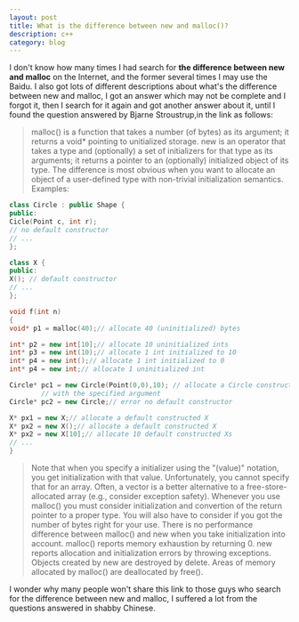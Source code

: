 ```yaml
---
layout: post
title: What is the difference between new and malloc()?
description: c++
category: blog
---
```


I don't know how many times I had search for **the difference between new and malloc** on the Internet, and the former several times I may use the Baidu. I also got lots of different descriptions about what's the difference between new and malloc, I got an answer which may not be complete and I forgot it, then I search for it again and got another answer about it, until I found the question answered by Bjarne Stroustrup,in the link as follows:

> malloc() is a function that takes a number (of bytes) as its argument; it returns a void* pointing to unitialized storage. new is an operator that takes a type and (optionally) a set of initializers for that type as its arguments; it returns a pointer to an (optionally) initialized object of its type. The difference is most obvious when you want to allocate an object of a user-defined type with non-trivial initialization semantics. Examples:

``` c++
class Circle : public Shape {
public:
Cicle(Point c, int r);
// no default constructor
// ...
};

class X {
public:
X(); // default constructor
// ...
};

void f(int n)
{
void* p1 = malloc(40);// allocate 40 (uninitialized) bytes

int* p2 = new int[10];// allocate 10 uninitialized ints
int* p3 = new int(10);// allocate 1 int initialized to 10
int* p4 = new int();// allocate 1 int initialized to 0
int* p4 = new int;// allocate 1 uninitialized int

Circle* pc1 = new Circle(Point(0,0),10); // allocate a Circle constructed
        // with the specified argument
Circle* pc2 = new Circle;// error no default constructor

X* px1 = new X;// allocate a default constructed X 
X* px2 = new X();// allocate a default constructed X 
X* px2 = new X[10];// allocate 10 default constructed Xs 
// ...
}
```
> Note that when you specify a initializer using the "(value)" notation, you get initialization with that value. Unfortunately, you cannot specify that for an array. Often, a vector is a better alternative to a free-store-allocated array (e.g., consider exception safety).
Whenever you use malloc() you must consider initialization and convertion of the return pointer to a proper type. You will also have to consider if you got the number of bytes right for your use. There is no performance difference between malloc() and new when you take initialization into account.
malloc() reports memory exhaustion by returning 0. new reports allocation and initialization errors by throwing exceptions.
Objects created by new are destroyed by delete. Areas of memory allocated by malloc() are deallocated by free().

I wonder why many people won't share this link to those guys who search for the difference between new and malloc, I suffered a lot from the questions answered in shabby Chinese.
